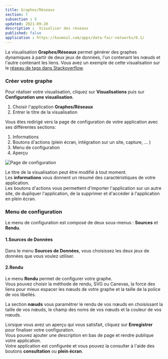```yaml
---
title: Graphes/Réseaux
section: 7
subsection : 5
updated: 2021-09-20
description :  Visualiser des réseaux
published: false
application : https://koumoul.com/apps/data-fair-networks/0.1/
---
```


La visualisation **Graphes/Réseaux** permet générer des graphes dynamiques à partir de deux jeux de données, l'un contenant les nœuds et l'autre contenant les liens. Vous avez un exemple de cette visualisation sur le [réseau de tags dans Stackoverflow](https://opendata.koumoul.com/reuses/reseau-de-tags-dans-stackoverflow).

### Créer votre graphe

Pour réaliser votre visualisation, cliquez sur **Visualisations** puis sur **Configuration une visualisation**.

1. Choisir l'application **Graphes/Réseaux**
2. Entrer le titre de la visualisation

<p>
</p>

Vous êtes redirigé vers la page de configuration de votre application avec ses différentes sections:

1. Informations
2. Boutons d'actions (plein écran, intégration sur un site, capture, ... )
3. Menu de configuration
4. Aperçu

![Page de configuration](./images/user-guide-backoffice/graphes-config.jpg)

Le titre de la visualisation peut être modifié à tout moment.  
Les **informations** vous donnent un résumé des caractéristiques de votre application.  
Les boutons d'actions vous permettent d'importer l'application sur un autre site, de dupliquer l'application, de la supprimer et d'accéder à l'application en plein écran.

### Menu de configuration
Le menu de configuration est composé de deux sous-menus : **Sources** et **Rendu**.

#### 1.Sources de Données

Dans le menu **Sources de Données**, vous choisissez les deux jeux de données que vous voulez utiliser.  

#### 2.Rendu

Le menu **Rendu** permet de configurer votre graphe.  
Vous pouvez choisir la méthode de rendu, SVG ou Canevas, la force des liens pour mieux espacer les nœuds de votre graphe et la taille de la police de vos libellés.  

La section **nœuds** vous paramétrer le rendu de vos nœuds en choisissant la taille de vos nœuds, le champ des noms de vos nœuds et la couleur de vos nœuds.  

Lorsque vous avez un aperçu qui vous satisfait, cliquez sur **Enregistrer** pour finaliser votre configuration.  
Vous pouvez ajouter une description en bas de page et rendre publique votre application.  
Votre application est configurée et vous pouvez la consulter à l'aide des boutons **consultation** ou **plein écran**.
